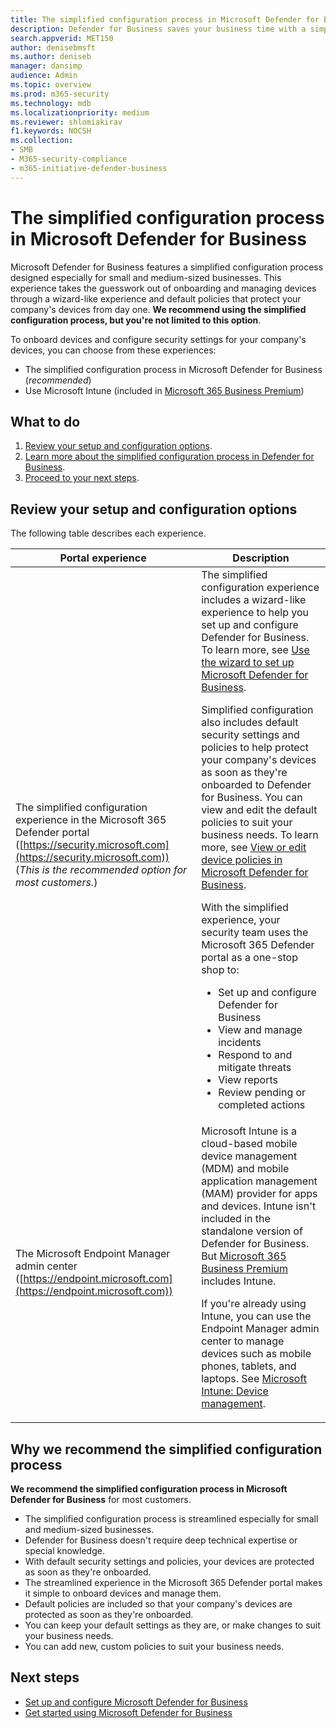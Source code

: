```yaml
---
title: The simplified configuration process in Microsoft Defender for Business
description: Defender for Business saves your business time with a simplified configuration process. See how it works and protects your business from day one.
search.appverid: MET150
author: denisebmsft
ms.author: deniseb
manager: dansimp 
audience: Admin
ms.topic: overview
ms.prod: m365-security
ms.technology: mdb
ms.localizationpriority: medium
ms.reviewer: shlomiakirav
f1.keywords: NOCSH 
ms.collection: 
- SMB
- M365-security-compliance
- m365-initiative-defender-business
---
```


# The simplified configuration process in Microsoft Defender for Business

Microsoft Defender for Business features a simplified configuration process designed especially for small and medium-sized businesses. This experience takes the guesswork out of onboarding and managing devices through a wizard-like experience and default policies that protect your company's devices from day one. **We recommend using the simplified configuration process, but you're not limited to this option**.

To onboard devices and configure security settings for your company's devices, you can choose from these experiences:

- The simplified configuration process in Microsoft Defender for Business (*recommended*) 
- Use Microsoft Intune (included in [Microsoft 365 Business Premium](../../business-premium/index.md))

## What to do

1. [Review your setup and configuration options](#review-your-setup-and-configuration-options).
2. [Learn more about the simplified configuration process in Defender for Business](#why-we-recommend-the-simplified-configuration-process).
3. [Proceed to your next steps](#next-steps).


## Review your setup and configuration options

The following table describes each experience.

| Portal experience  | Description  |
|---------|---------|
| The simplified configuration experience in the Microsoft 365 Defender portal ([https://security.microsoft.com](https://security.microsoft.com)) <br/>(*This is the recommended option for most customers.*)  | The simplified configuration experience includes a wizard-like experience to help you set up and configure Defender for Business. To learn more, see [Use the wizard to set up Microsoft Defender for Business](mdb-use-wizard.md).<p>Simplified configuration also includes default security settings and policies to help protect your company's devices as soon as they're onboarded to Defender for Business. You can view and edit the default policies to suit your business needs. To learn more, see [View or edit device policies in Microsoft Defender for Business](mdb-view-edit-policies.md).<p>With the simplified experience, your security team uses the Microsoft 365 Defender portal as a one-stop shop to: <ul><li>Set up and configure Defender for Business</li><li>View and manage incidents</li><li>Respond to and mitigate threats</li><li>View reports</li><li>Review pending or completed actions  |
| The Microsoft Endpoint Manager admin center ([https://endpoint.microsoft.com](https://endpoint.microsoft.com))  | Microsoft Intune is a cloud-based mobile device management (MDM) and mobile application management (MAM) provider for apps and devices. Intune isn't included in the standalone version of Defender for Business. But [Microsoft 365 Business Premium](../../business-premium/index.md) includes Intune.<p>If you're already using Intune, you can use the Endpoint Manager admin center to manage devices such as mobile phones, tablets, and laptops. See [Microsoft Intune: Device management](/mem/intune/fundamentals/what-is-device-management). |

## Why we recommend the simplified configuration process

**We recommend the simplified configuration process in Microsoft Defender for Business** for most customers. 

- The simplified configuration process is streamlined especially for small and medium-sized businesses.
- Defender for Business doesn't require deep technical expertise or special knowledge.
- With default security settings and policies, your devices are protected as soon as they're onboarded.
- The streamlined experience in the Microsoft 365 Defender portal makes it simple to onboard devices and manage them.
- Default policies are included so that your company's devices are protected as soon as they're onboarded.
- You can keep your default settings as they are, or make changes to suit your business needs. 
- You can add new, custom policies to suit your business needs.

## Next steps

- [Set up and configure Microsoft Defender for Business](mdb-setup-configuration.md)
- [Get started using Microsoft Defender for Business](mdb-get-started.md)
